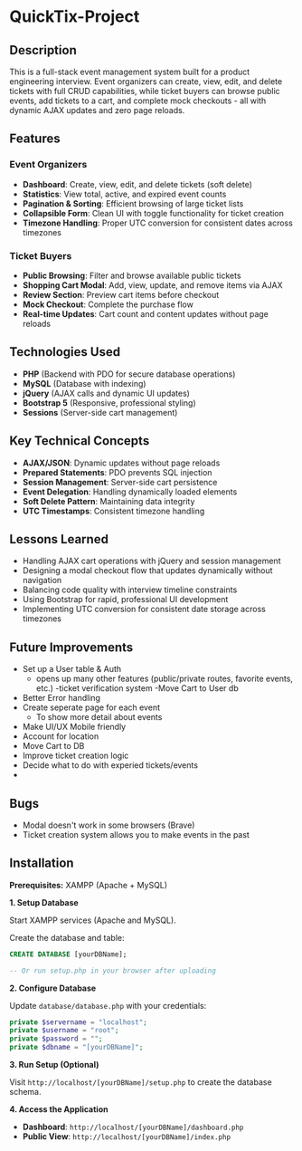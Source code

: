 # QuickTix-Project

## Description

This is a full-stack event management system built for a product engineering interview. Event organizers can create, view, edit, and delete tickets with full CRUD capabilities, while ticket buyers can browse public events, add tickets to a cart, and complete mock checkouts - all with dynamic AJAX updates and zero page reloads.

## Features

### Event Organizers

- **Dashboard**: Create, view, edit, and delete tickets (soft delete)
- **Statistics**: View total, active, and expired event counts
- **Pagination & Sorting**: Efficient browsing of large ticket lists
- **Collapsible Form**: Clean UI with toggle functionality for ticket creation
- **Timezone Handling**: Proper UTC conversion for consistent dates across timezones

### Ticket Buyers

- **Public Browsing**: Filter and browse available public tickets
- **Shopping Cart Modal**: Add, view, update, and remove items via AJAX
- **Review Section**: Preview cart items before checkout
- **Mock Checkout**: Complete the purchase flow
- **Real-time Updates**: Cart count and content updates without page reloads

## Technologies Used

- **PHP** (Backend with PDO for secure database operations)
- **MySQL** (Database with indexing)
- **jQuery** (AJAX calls and dynamic UI updates)
- **Bootstrap 5** (Responsive, professional styling)
- **Sessions** (Server-side cart management)

## Key Technical Concepts

- **AJAX/JSON**: Dynamic updates without page reloads
- **Prepared Statements**: PDO prevents SQL injection
- **Session Management**: Server-side cart persistence
- **Event Delegation**: Handling dynamically loaded elements
- **Soft Delete Pattern**: Maintaining data integrity
- **UTC Timestamps**: Consistent timezone handling

## Lessons Learned

- Handling AJAX cart operations with jQuery and session management
- Designing a modal checkout flow that updates dynamically without navigation
- Balancing code quality with interview timeline constraints
- Using Bootstrap for rapid, professional UI development
- Implementing UTC conversion for consistent date storage across timezones

## Future Improvements

- Set up a User table & Auth
  - opens up many other features (public/private routes, favorite events, etc.)
    -ticket verification system
    -Move Cart to User db
- Better Error handling
- Create seperate page for each event
  - To show more detail about events
- Make UI/UX Mobile friendly
- Account for location
- Move Cart to DB
- Improve ticket creation logic
- Decide what to do with experied tickets/events
-

## Bugs

- Modal doesn't work in some browsers (Brave)
- Ticket creation system allows you to make events in the past

## Installation

**Prerequisites:** XAMPP (Apache + MySQL)

**1. Setup Database**

Start XAMPP services (Apache and MySQL).

Create the database and table:

```sql
CREATE DATABASE [yourDBName];

-- Or run setup.php in your browser after uploading
```

**2. Configure Database**

Update `database/database.php` with your credentials:

```php
private $servername = "localhost";
private $username = "root";
private $password = "";
private $dbname = "[yourDBName]";
```

**3. Run Setup (Optional)**

Visit `http://localhost/[yourDBName]/setup.php` to create the database schema.

**4. Access the Application**

- **Dashboard**: `http://localhost/[yourDBName]/dashboard.php`
- **Public View**: `http://localhost/[yourDBName]/index.php`
